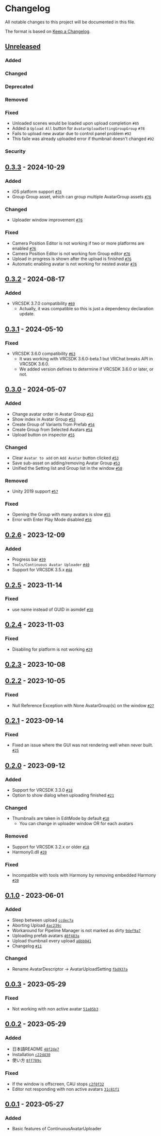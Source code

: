 # Changelog

All notable changes to this project will be documented in this file.

The format is based on [Keep a Changelog].

[Keep a Changelog]: https://keepachangelog.com/en/1.0.0/

## [Unreleased]
### Added

### Changed

### Deprecated

### Removed

### Fixed
- Unloaded scenes would be loaded upon upload completion `#85`
- Added a `Upload All` button for `AvatarUploadSettingGroupGroup` `#78`
- Fails to upload new avatar due to control panel problem `#92`
- This faile was already uploaded error if thumbnail doesn't changed `#92`

### Security

## [0.3.3] - 2024-10-29
### Added
- iOS platform support [`#76`](https://github.com/anatawa12/ContinuousAvatarUploader/pull/76)
- Group Group asset, which can group multiple AvatarGroup assets [`#76`](https://github.com/anatawa12/ContinuousAvatarUploader/pull/76)

### Changed
- Uploader window improvement [`#76`](https://github.com/anatawa12/ContinuousAvatarUploader/pull/76)

### Fixed
- Camera Position Editor is not working if two or more platforms are enabled [`#76`](https://github.com/anatawa12/ContinuousAvatarUploader/pull/76)
- Camera Position Editor is not working fom Group editor [`#76`](https://github.com/anatawa12/ContinuousAvatarUploader/pull/76)
- Upload in progress is shown after the upload is finished [`#76`](https://github.com/anatawa12/ContinuousAvatarUploader/pull/76)
- Automatic enabling avatar is not working for nested avatar [`#76`](https://github.com/anatawa12/ContinuousAvatarUploader/pull/76)

## [0.3.2] - 2024-08-17
### Added
- VRCSDK 3.7.0 compatibility [`#69`](https://github.com/anatawa12/ContinuousAvatarUploader/pull/69)
  - Actually, it was compatible so this is just a dependency declaration update.

## [0.3.1] - 2024-05-10
### Fixed
- VRCSDK 3.6.0 compatibility [`#63`](https://github.com/anatawa12/ContinuousAvatarUploader/pull/63)
  - It was working with VRCSDK 3.6.0-beta.1 but VRChat breaks API in VRCSDK 3.6.0.
  - We added version defines to determine if VRCSDK 3.6.0 or later, or not.

## [0.3.0] - 2024-05-07
### Added
- Change avatar order in Avatar Group [`#53`](https://github.com/anatawa12/ContinuousAvatarUploader/pull/53)
- Show index in Avatar Group [`#53`](https://github.com/anatawa12/ContinuousAvatarUploader/pull/53)
- Create Group of Variants from Prefab [`#54`](https://github.com/anatawa12/ContinuousAvatarUploader/pull/54)
- Create Group from Selected Avatars [`#54`](https://github.com/anatawa12/ContinuousAvatarUploader/pull/54)
- Upload button on inspector [`#55`](https://github.com/anatawa12/ContinuousAvatarUploader/pull/55)

### Changed
- Clear `Avatar to add` on `Add Avatar` button clicked [`#53`](https://github.com/anatawa12/ContinuousAvatarUploader/pull/53)
- Save sub-asset on adding/removing Avatar Group [`#53`](https://github.com/anatawa12/ContinuousAvatarUploader/pull/53)
- Unified the Setting list and Group list in the window [`#58`](https://github.com/anatawa12/ContinuousAvatarUploader/pull/58)

### Removed
- Unity 2019 support [`#57`](https://github.com/anatawa12/ContinuousAvatarUploader/pull/57)

### Fixed
- Opening the Group with many avatars is slow [`#55`](https://github.com/anatawa12/ContinuousAvatarUploader/pull/55)
- Error with Enter Play Mode disabled [`#56`](https://github.com/anatawa12/ContinuousAvatarUploader/pull/56)

## [0.2.6] - 2023-12-09
### Added
- Progress bar [`#39`](https://github.com/anatawa12/ContinuousAvatarUploader/pull/39)
- `Tools/Continuous Avatar Uploader` [`#40`](https://github.com/anatawa12/ContinuousAvatarUploader/pull/40)
- Support for VRCSDK 3.5.x [`#44`](https://github.com/anatawa12/ContinuousAvatarUploader/pull/44)

## [0.2.5] - 2023-11-14
### Fixed
- use name instead of GUID in asmdef [`#30`](https://github.com/anatawa12/ContinuousAvatarUploader/pull/30)

## [0.2.4] - 2023-11-03
### Fixed
- Disabling for platform is not working [`#29`](https://github.com/anatawa12/ContinuousAvatarUploader/pull/29)

## [0.2.3] - 2023-10-08
## [0.2.2] - 2023-10-05
### Fixed
- Null Reference Exception with None AvatarGroup(s) on the window [`#27`](https://github.com/anatawa12/ContinuousAvatarUploader/pull/27)

## [0.2.1] - 2023-09-14
### Fixed
 - Fixed an issue where the GUI was not rendering well when never built. [`#25`](https://github.com/anatawa12/ContinuousAvatarUploader/pull/25)

## [0.2.0] - 2023-09-12
### Added
- Support for VRCSDK 3.3.0 [`#18`](https://github.com/anatawa12/ContinuousAvatarUploader/pull/18)
- Option to show dialog when uploading finished [`#21`](https://github.com/anatawa12/ContinuousAvatarUploader/pull/21)

### Changed
- Thumbnails are taken in EditMode by default [`#18`](https://github.com/anatawa12/ContinuousAvatarUploader/pull/18)
  - You can change in uploader window OR for each avatars

### Removed
- Support for VRCSDK 3.2.x or older [`#18`](https://github.com/anatawa12/ContinuousAvatarUploader/pull/18)
- Harmony0.dll [`#20`](https://github.com/anatawa12/ContinuousAvatarUploader/pull/20)

### Fixed
- Incompatible with tools with Harmony by removing embedded Harmony [`#20`](https://github.com/anatawa12/ContinuousAvatarUploader/pull/20)

## [0.1.0] - 2023-06-01
### Added
- Sleep between upload [`ccdec7a`](https://github.com/anatawa12/ContinuousAvatarUploader/commit/ccdec7a6893877890c572f19cc7a4e575c4464ec)
- Aborting Upload [`4ac239c`](https://github.com/anatawa12/ContinuousAvatarUploader/commit/4ac239c1022c4011b2a15baf5a152d6bcd0ff358)
- Workaround for Pipeline Manager is not marked as dirty [`9def9a7`](https://github.com/anatawa12/ContinuousAvatarUploader/commit/9def9a76312122eda4e1594822dbde521627460a)
- Uploading prefab avatars [`40f483a`](https://github.com/anatawa12/ContinuousAvatarUploader/commit/40f483a21ec5cedb83077035f6995b80974f0f91)
- Upload thumbnail every upload [`a6bb041`](https://github.com/anatawa12/ContinuousAvatarUploader/commit/a6bb041ded4aee915e40b1017d93baee30c2a0eb)
- Changelog [`#11`](https://github.com/anatawa12/ContinuousAvatarUploader/pull/11)

### Changed
- Rename AvatarDescriptor -> AvatarUploadSetting [`fbd937a`](https://github.com/anatawa12/ContinuousAvatarUploader/commit/fbd937a01dbaaec9accd6e6d2ed9b2f72f27dce4)

## [0.0.3] - 2023-05-29
### Fixed
- Not working with non active avatar [`51a05b3`](https://github.com/anatawa12/ContinuousAvatarUploader/commit/51a05b353ac41350091ec5995be2f7e0d00edd77)

## [0.0.2] - 2023-05-29
### Added
- 日本語README [`48f2de7`](https://github.com/anatawa12/ContinuousAvatarUploader/commit/48f2de7288c2f276e528b134efaec8041b990438)
- Installation [`c22d430`](https://github.com/anatawa12/ContinuousAvatarUploader/commit/c22d4302df2b5c290300f1c0f4a800850dbe756e)
- 使い方 [`8ff789c`](https://github.com/anatawa12/ContinuousAvatarUploader/commit/8ff789ca0d7f90749abcd5359788afc6e96a9836)

### Fixed
- If the window is offscreen, CAU stops [`c2f0f32`](https://github.com/anatawa12/ContinuousAvatarUploader/commit/c2f0f3252adfb8677404d9ab67f8dee62ee53988)
- Editor not responding with non active avatars [`31c81f1`](https://github.com/anatawa12/ContinuousAvatarUploader/commit/31c81f1b7e796f43bb122596995f88711814a10c)

## [0.0.1] - 2023-05-27
### Added
- Basic features of ContinuousAvatarUploader

[Unreleased]: https://github.com/anatawa12/ContinuousAvatarUploader/compare/v0.3.3...HEAD
[0.3.3]: https://github.com/anatawa12/ContinuousAvatarUploader/compare/v0.3.2...v0.3.3
[0.3.2]: https://github.com/anatawa12/ContinuousAvatarUploader/compare/v0.3.1...v0.3.2
[0.3.1]: https://github.com/anatawa12/ContinuousAvatarUploader/compare/v0.3.0...v0.3.1
[0.3.0]: https://github.com/anatawa12/ContinuousAvatarUploader/compare/v0.2.6...v0.3.0
[0.2.6]: https://github.com/anatawa12/ContinuousAvatarUploader/compare/v0.2.5...v0.2.6
[0.2.5]: https://github.com/anatawa12/ContinuousAvatarUploader/compare/v0.2.4...v0.2.5
[0.2.4]: https://github.com/anatawa12/ContinuousAvatarUploader/compare/v0.2.3...v0.2.4
[0.2.3]: https://github.com/anatawa12/ContinuousAvatarUploader/compare/v0.2.2...v0.2.3
[0.2.2]: https://github.com/anatawa12/ContinuousAvatarUploader/compare/v0.2.1...v0.2.2
[0.2.1]: https://github.com/anatawa12/ContinuousAvatarUploader/compare/v0.2.0...v0.2.1
[0.2.0]: https://github.com/anatawa12/ContinuousAvatarUploader/compare/v0.1.0...v0.2.0
[0.1.0]: https://github.com/anatawa12/ContinuousAvatarUploader/compare/v0.0.3...v0.1.0
[0.0.3]: https://github.com/anatawa12/ContinuousAvatarUploader/compare/v0.0.2...v0.0.3
[0.0.2]: https://github.com/anatawa12/ContinuousAvatarUploader/compare/v0.0.1...v0.0.2
[0.0.1]: https://github.com/anatawa12/ContinuousAvatarUploader/releases/tag/v0.0.1
